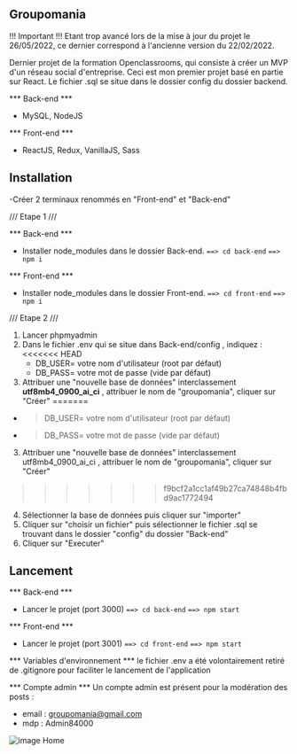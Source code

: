 ## Groupomania ##

!!! Important !!!
Etant trop avancé lors de la mise à jour du projet le 26/05/2022, ce dernier correspond à l'ancienne version du 22/02/2022. 

Dernier projet de la formation Openclassrooms, qui consiste à créer un MVP d'un réseau social d'entreprise. Ceci est mon premier projet basé en partie sur React. Le fichier .sql se situe dans le dossier config du dossier backend.

*** Back-end ***
- MySQL, NodeJS

*** Front-end ***
- ReactJS, Redux, VanillaJS, Sass

## Installation ##

-Créer 2 terminaux renommés en "Front-end" et "Back-end"

/// Etape 1 ///

*** Back-end ***

- Installer node_modules dans le dossier Back-end.
`==> cd back-end`
`==> npm i`

*** Front-end ***

- Installer node_modules dans le dossier Front-end.
`==> cd front-end`
`==> npm i`

/// Etape 2 ///

1. Lancer phpmyadmin
2. Dans le fichier .env qui se situe dans Back-end/config , indiquez :
<<<<<<< HEAD
    - DB_USER= votre nom d'utilisateur (root par défaut)
    - DB_PASS= votre mot de passe (vide par défaut)
3. Attribuer une "nouvelle base de données" interclassement **utf8mb4_0900_ai_ci** , attribuer le nom de "groupomania", cliquer sur "Créer"
=======
- > DB_USER= votre nom d'utilisateur (root par défaut)
- > DB_PASS= votre mot de passe (vide par défaut)
3. Attribuer une "nouvelle base de données" interclassement utf8mb4_0900_ai_ci , attribuer le nom de "groupomania", cliquer sur "Créer"
>>>>>>> f9bcf2a1cc1af49b27ca74848b4fbd9ac1772494
4. Sélectionner la base de données puis cliquer sur "importer"
5. Cliquer sur "choisir un fichier" puis sélectionner le fichier .sql se trouvant dans le dossier "config" du dossier "Back-end"
6. Cliquer sur "Executer"


## Lancement ##

*** Back-end ***
- Lancer le projet (port 3000)
`==> cd back-end`
`==> npm start`

*** Front-end ***
- Lancer le projet (port 3001)
`==> cd front-end`
`==> npm start`

*** Variables d'environnement ***
le fichier .env a été volontairement retiré de .gitignore pour faciliter le lancement de l'application

*** Compte admin ***
Un compte admin est présent pour la modération des posts :

- email : groupomania@gmail.com
- mdp : Admin84000

![image Home](https://user-images.githubusercontent.com/90619952/179761722-94145a88-d3b1-45e2-8031-e0a5eadca0ab.jpg)

